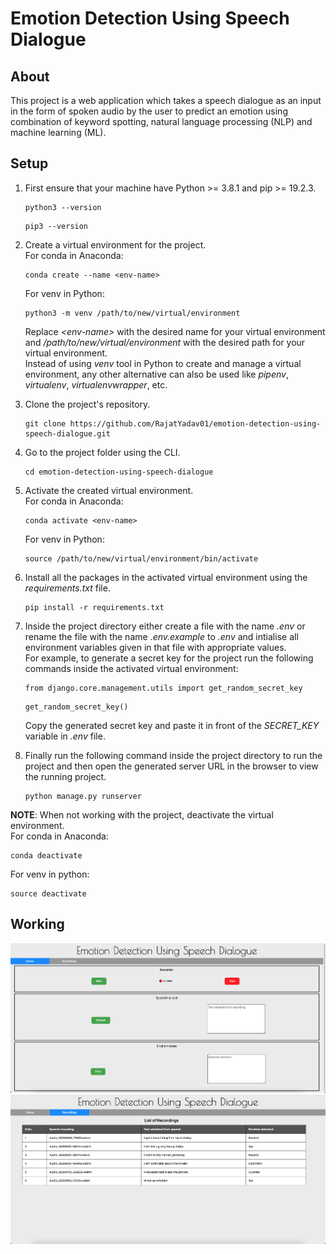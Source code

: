 # Emotion Detection Using Speech Dialogue

## About
This project is a web application which takes a speech dialogue as an input in the form of spoken audio by the user to predict an emotion using combination of keyword spotting, natural language processing (NLP) and machine learning (ML). <br />

## Setup
1) First ensure that your machine have Python >= 3.8.1 and pip >= 19.2.3.<br />
   ```
   python3 --version
   ```
   ```
   pip3 --version
   ```

2) Create a virtual environment for the project.<br />
   For conda in Anaconda:
   ```
   conda create --name <env-name>
   ```
   For venv in Python:
   ```
   python3 -m venv /path/to/new/virtual/environment
   ``` 
   Replace _\<env-name>_ with the desired name for your virtual environment and _/path/to/new/virtual/environment_ with the desired path for your virtual environment.<br /> 
   Instead of using _venv_ tool in Python to create and manage a virtual environment, any other alternative can also be used like _pipenv_, _virtualenv_, _virtualenvwrapper_, etc.<br />

3) Clone the project's repository.<br />
   ```
   git clone https://github.com/RajatYadav01/emotion-detection-using-speech-dialogue.git
   ```

4) Go to the project folder using the CLI.<br />
   ```
   cd emotion-detection-using-speech-dialogue
   ```

5) Activate the created virtual environment.<br />
   For conda in Anaconda:
   ```
   conda activate <env-name>
   ```
   For venv in Python:
   ```
   source /path/to/new/virtual/environment/bin/activate
   ``` 

6) Install all the packages in the activated virtual environment using the _requirements.txt_ file.<br />
   ```
   pip install -r requirements.txt
   ```

7) Inside the project directory either create a file with the name _.env_ or rename the file with the name _.env.example_ to _.env_ and intialise all environment variables given in that file with appropriate values.<br />
   For example, to generate a secret key for the project run the following commands inside the activated virtual environment:
   ```
   from django.core.management.utils import get_random_secret_key
   ```
   ```
   get_random_secret_key()
   ```
   Copy the generated secret key and paste it in front of the _SECRET_KEY_ variable in _.env_ file.

8) Finally run the following command inside the project directory to run the project and then open the generated server URL in the browser to view the running project.<br />
   ```
   python manage.py runserver
   ```

**NOTE**: When not working with the project, deactivate the virtual environment.<br />
   For conda in Anaconda:<br />
   ```
   conda deactivate
   ```
   For venv in python:
   ```
   source deactivate
   ```

## Working
<img src="images/home-page.png" width="1000" alt="Image of home page" /><br />
<img src="images/recordings-page.png" width="1000" alt="Image of recordings page" /><br />